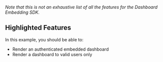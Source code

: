_Note that this is not an exhaustive list of all the features for the Dashboard Embedding SDK._

## Highlighted Features

In this example, you should be able to:

- Render an authenticated embedded dashboard
- Render a dashboard to valid users only
